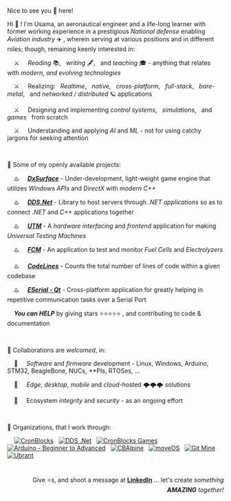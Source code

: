 Nice to see you 👀 here!

Hi 👋 ! I'm Usama, an aeronautical engineer and a life-long learner with former working experience in a prestigious *National defense* enabling *Aviation industry* ✈️ , wherein serving at various positions and in different roles; though, remaining keenly interested in:

&nbsp; &nbsp; ⚔️ &nbsp; &nbsp; *Reading* 📚, &nbsp; *writing* 🖋️, &nbsp; and *teaching* 🎓 - anything that relates with *modern, and evolving technologies*

&nbsp; &nbsp; ⚔️ &nbsp; &nbsp; Realizing: &nbsp; *Realtime*, &nbsp; *native*, &nbsp; *cross-platform*, &nbsp; *full-stack*, &nbsp; *bare-metal*, &nbsp; and *networked / distributed* 🪐 applications

&nbsp; &nbsp; ⚔️ &nbsp; &nbsp; Designing and implementing *control systems*, &nbsp; *simulations*, &nbsp; and *games* &nbsp; from scratch

&nbsp; &nbsp; ⚔️ &nbsp; &nbsp; Understanding and applying *AI* and *ML* - not for using catchy jargons for seeking attention


&nbsp;

💞️ Some of my openly available projects:

&nbsp; &nbsp; ♨️ &nbsp; &nbsp; [***DxSurface***](https://github.com/cronblocks-games/DxSurface) - Under-development, light-weight game engine that utilizes *Windows APIs* and *DirectX* with *modern C++*

&nbsp; &nbsp; ♨️ &nbsp; &nbsp; [***DDS.Net***](https://github.com/dds-dotnet) - Library to host servers through *.NET applications* so as to connect *.NET* and *C++* applications together

&nbsp; &nbsp; ♨️ &nbsp; &nbsp; [***UTM***](https://github.com/uwshammout/utm) - A *hardware interfacing* and *frontend* application for making *Universal Testing Machines*

&nbsp; &nbsp; ♨️ &nbsp; &nbsp; [***FCM***](https://github.com/uwshammout/fcm) - An application to test and monitor *Fuel Cells* and *Electrolyzers*

&nbsp; &nbsp; ♨️ &nbsp; &nbsp; [***CodeLines***](https://github.com/cronblocks/code-lines) - Counts the total number of lines of code within a given codebase

&nbsp; &nbsp; ♨️ &nbsp; &nbsp; [***ESerial - Qt***](https://github.com/cronblocks/eserial-qt) - Cross-platform application for greatly helping in repetitive communication tasks over a Serial Port

&nbsp; &nbsp; ***You can HELP*** by giving stars ⭐⭐⭐⭐⭐ , and contributing to code & documentation



&nbsp;

💞️ Collaborations are *welcomed*, in:

&nbsp; &nbsp; 🚀 &nbsp; &nbsp; *Software* and *firmware* development - Linux, Windows, Arduino, STM32, BeagleBone, NUCs, \*\*PIs, RTOSes, ...

&nbsp; &nbsp; 🚀 &nbsp; &nbsp; *Edge*, *desktop*, *mobile* and *cloud*-hosted 🌩️🌩️🌩️ solutions

&nbsp; &nbsp; 🚀 &nbsp; &nbsp; Ecosystem *integrity* and *security* - as an ongoing effort



&nbsp;

💞️ Organizations, that I work through:

<p align="left">
&nbsp; 
&nbsp; <a href="https://github.com/cronblocks"><img src="https://avatars.githubusercontent.com/u/86520771?s=32&v=4" alt="CronBlocks" /></a>
&nbsp; <a href="https://github.com/dds-dotnet"><img src="https://avatars.githubusercontent.com/u/125957062?s=32&v=4" alt="DDS .Net" /></a>
&nbsp; <a href="https://github.com/cronblocks-games"><img src="https://avatars.githubusercontent.com/u/148332804?s=32&v=4" alt="CronBlocks Games" /></a>
&nbsp; <a href="https://github.com/arduino-ba"><img src="https://avatars.githubusercontent.com/u/121078777?s=32&v=4" alt="Arduino - Beginner to Advanced" /></a>
&nbsp; <a href="https://github.com/CBAlpine"><img src="https://avatars.githubusercontent.com/u/160391788?s=32&v=4" alt="CBAlpine" /></a>
&nbsp; <a href="https://github.com/move-os"><img src="https://avatars.githubusercontent.com/u/116582302?s=32&v=4" alt="moveOS" /></a>
&nbsp; <a href="https://github.com/git-mine"><img src="https://avatars.githubusercontent.com/u/125908595?s=32&v=4" alt="Git Mine" /></a>
&nbsp; <a href="https://github.com/ubrant"><img src="https://avatars.githubusercontent.com/u/87671848?s=32&v=4" alt="Ubrant" /></a>
</p>

# 
<p align="right">Give ⭐s, and shoot a message at <a href="https://www.linkedin.com/in/usa-m"><b>LinkedIn</b></a> ... let's create <i>something</i> <b><i>AMAZING</i></b> <i>together!</i></p>




